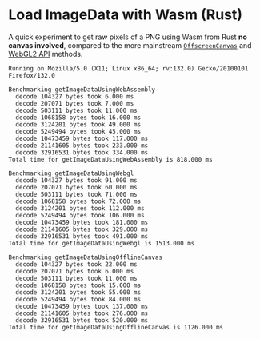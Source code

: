 # Load ImageData with Wasm (Rust) 

A quick experiment to get raw pixels of a PNG using Wasm from Rust __no canvas involved__, compared to the more mainstream [`OffscreenCanvas`](https://developer.mozilla.org/en-US/docs/Web/API/OffscreenCanvas) and [WebGL2 API](https://developer.mozilla.org/en-US/docs/Web/API/WebGL_API) methods.

```
Running on Mozilla/5.0 (X11; Linux x86_64; rv:132.0) Gecko/20100101 Firefox/132.0

Benchmarking getImageDataUsingWebAssembly
  decode 104327 bytes took 6.000 ms
  decode 207071 bytes took 7.000 ms
  decode 503111 bytes took 11.000 ms
  decode 1068158 bytes took 16.000 ms
  decode 3124201 bytes took 49.000 ms
  decode 5249494 bytes took 45.000 ms
  decode 10473459 bytes took 117.000 ms
  decode 21141605 bytes took 233.000 ms
  decode 32916531 bytes took 334.000 ms
Total time for getImageDataUsingWebAssembly is 818.000 ms

Benchmarking getImageDataUsingWebgl
  decode 104327 bytes took 91.000 ms
  decode 207071 bytes took 60.000 ms
  decode 503111 bytes took 71.000 ms
  decode 1068158 bytes took 72.000 ms
  decode 3124201 bytes took 112.000 ms
  decode 5249494 bytes took 106.000 ms
  decode 10473459 bytes took 181.000 ms
  decode 21141605 bytes took 329.000 ms
  decode 32916531 bytes took 491.000 ms
Total time for getImageDataUsingWebgl is 1513.000 ms

Benchmarking getImageDataUsingOfflineCanvas
  decode 104327 bytes took 22.000 ms
  decode 207071 bytes took 6.000 ms
  decode 503111 bytes took 11.000 ms
  decode 1068158 bytes took 15.000 ms
  decode 3124201 bytes took 55.000 ms
  decode 5249494 bytes took 84.000 ms
  decode 10473459 bytes took 137.000 ms
  decode 21141605 bytes took 276.000 ms
  decode 32916531 bytes took 520.000 ms
Total time for getImageDataUsingOfflineCanvas is 1126.000 ms
```
